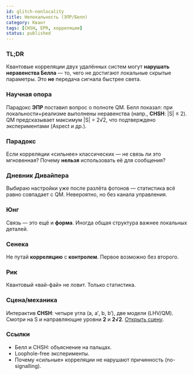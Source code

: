 ```yaml
---
id: glitch-nonlocality
title: Нелокальность (ЭПР/Белл)
category: Квант
tags: [CHSH, EPR, корреляции]
status: published
---
```


### TL;DR
Квантовые корреляции двух удалённых систем могут **нарушать неравенства Белла** — то, чего не достигают локальные скрытые параметры. Это **не** передача сигнала быстрее света.

### Научная опора
Парадокс **ЭПР** поставил вопрос о полноте QM. Белл показал: при локальности+реализме выполнены неравенства (напр., **CHSH**: \|S\| ≤ 2). QM предсказывает максимум \|S\| = 2√2, что подтверждено экспериментами (Aspect и др.).

### Парадокс
Если корреляции «сильнее» классических — не связь ли это мгновенная? Почему **нельзя** использовать её для сообщения?

### Дневник Дивайпера
Выбираю настройки уже после разлёта фотонов — статистика всё равно совпадает с QM. Невероятно, но без канала управления.

### Юнг
Связь — это ещё и **форма**. Иногда общая структура важнее локальных деталей.

### Сенека
Не путай **корреляцию** с **контролем**. Первое возможно без второго.

### Рик
Квантовый «вай-фай» не ловит. Только статистика.

### Сцена/механика
Интерактив **CHSH**: четыре угла (a, a′, b, b′), две модели (LHV/QM). Смотри на S и направляющие уровни **2** и **2√2**. [Открыть сцену](#/scene/nonlocality). <!-- markdownlint-disable-line MD051 -->

### Ссылки
- Белл и CHSH: объяснение на пальцах.
- Loophole-free эксперименты.
- Почему «сильные» корреляции не нарушают причинность (no-signalling).
